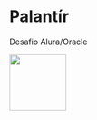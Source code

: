 # Palantír
Desafio Alura/Oracle

<img src="https://user-images.githubusercontent.com/59901704/165385666-f877bc66-4ce1-4082-ad6a-24a58d9e57c6.png" width="100" height="100">

